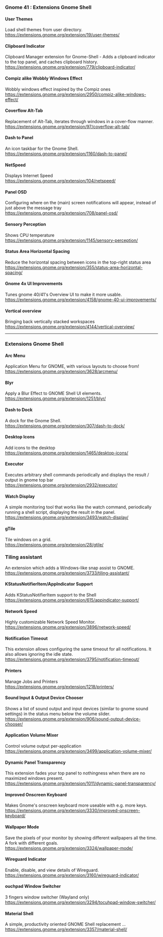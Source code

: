 ### Gnome 41 : Extensions Gnome Shell

#### User Themes
Load shell themes from user directory.  
https://extensions.gnome.org/extension/19/user-themes/

#### Clipboard Indicator
Clipboard Manager extension for Gnome-Shell - Adds a clipboard indicator to the top panel, and caches clipboard history.  
https://extensions.gnome.org/extension/779/clipboard-indicator/

#### Compiz alike Wobbly Windows Effect
Wobbly windows effect inspired by the Compiz ones  
https://extensions.gnome.org/extension/2950/compiz-alike-windows-effect/

#### Coverflow Alt-Tab
Replacement of Alt-Tab, iterates through windows in a cover-flow manner.  
https://extensions.gnome.org/extension/97/coverflow-alt-tab/

#### Dash to Panel
An icon taskbar for the Gnome Shell.  
https://extensions.gnome.org/extension/1160/dash-to-panel/

#### NetSpeed
Displays Internet Speed  
https://extensions.gnome.org/extension/104/netspeed/

#### Panel OSD
Configuring where on the (main) screen notifications will appear, instead of just above the message tray  
https://extensions.gnome.org/extension/708/panel-osd/

#### Sensory Perception  
Shows CPU temperature  
https://extensions.gnome.org/extension/1145/sensory-perception/

#### Status Area Horizontal Spacing  
Reduce the horizontal spacing between icons in the top-right status area  
https://extensions.gnome.org/extension/355/status-area-horizontal-spacing/

#### Gnome 4x UI Improvements  
Tunes gnome 40/41's Overview UI to make it more usable.  
https://extensions.gnome.org/extension/4158/gnome-40-ui-improvements/

#### Vertical overview  
Bringing back vertically stacked workspaces  
https://extensions.gnome.org/extension/4144/vertical-overview/

--- 

### Extensions Gnome Shell

#### Arc Menu
Application Menu for GNOME, with various layouts to choose from!
https://extensions.gnome.org/extension/3628/arcmenu/

#### Blyr
Apply a Blur Effect to GNOME Shell UI elements.  
https://extensions.gnome.org/extension/1251/blyr/

#### Dash to Dock
A dock for the Gnome Shell.  
https://extensions.gnome.org/extension/307/dash-to-dock/

#### Desktop Icons
Add icons to the desktop  
https://extensions.gnome.org/extension/1465/desktop-icons/

#### Executor
Executes arbitrary shell commands periodically and displays the result / output in gnome top bar  
https://extensions.gnome.org/extension/2932/executor/

#### Watch Display
A simple monitoring tool that works like the watch command, periodically running a shell script, displaying the result in the panel.  
https://extensions.gnome.org/extension/3493/watch-display/

#### gTile
Tile windows on a grid.  
https://extensions.gnome.org/extension/28/gtile/

### Tiling assistant
An extension which adds a Windows-like snap assist to GNOME.  
https://extensions.gnome.org/extension/3733/tiling-assistant/

#### KStatusNotifierItem/AppIndicator Support
Adds KStatusNotifierItem support to the Shell  
https://extensions.gnome.org/extension/615/appindicator-support/

#### Network Speed
Highly customizable Network Speed Monitor.  
https://extensions.gnome.org/extension/3896/network-speed/

#### Notification Timeout
This extension allows configuring the same timeout for all notifications. It also allows ignoring the idle state.  
https://extensions.gnome.org/extension/3795/notification-timeout/

#### Printers
Manage Jobs and Printers  
https://extensions.gnome.org/extension/1218/printers/

#### Sound Input & Output Device Chooser
Shows a list of sound output and input devices (similar to gnome sound settings) in the status menu below the volume slider.  
https://extensions.gnome.org/extension/906/sound-output-device-chooser/

#### Application Volume Mixer
Control volume output per-application  
https://extensions.gnome.org/extension/3499/application-volume-mixer/

#### Dynamic Panel Transparency
This extension fades your top panel to nothingness when there are no maximized windows present.  
https://extensions.gnome.org/extension/1011/dynamic-panel-transparency/

#### Improved Onscreen Keyboard
Makes Gnome's onscreen keyboard more useable with e.g. more keys.  
https://extensions.gnome.org/extension/3330/improved-onscreen-keyboard/

#### Wallpaper Mode
Save the pixels of your monitor by showing different wallpapers all the time. A fork with different goals.  
https://extensions.gnome.org/extension/3324/wallpaper-mode/

#### Wireguard Indicator
Enable, disable, and view details of Wireguard.  
https://extensions.gnome.org/extension/3160/wireguard-indicator/

#### ouchpad Window Switcher
3 fingers window switcher (Wayland only)  
https://extensions.gnome.org/extension/3294/tocuhpad-window-switcher/

#### Material Shell
A simple, productivity oriented GNOME Shell replacement ...  
https://extensions.gnome.org/extension/3357/material-shell/
